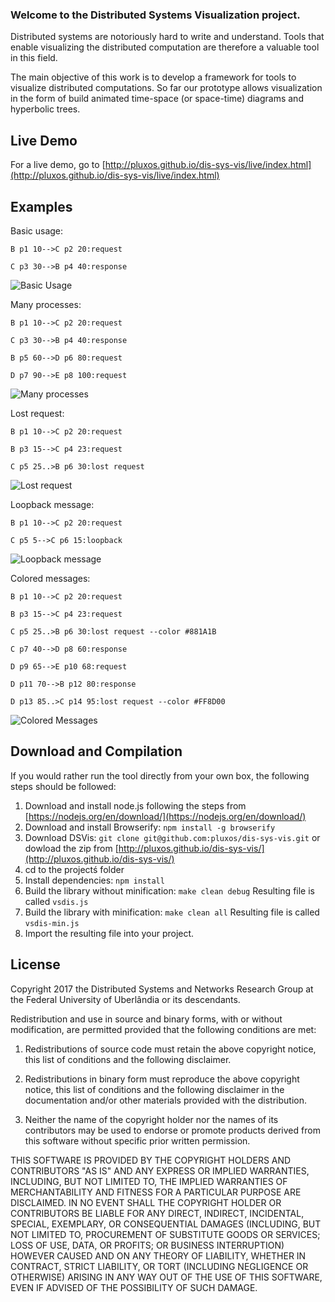 ### Welcome to the Distributed Systems Visualization project.
Distributed systems are notoriously hard to write and understand. Tools that enable visualizing the distributed computation are therefore a valuable tool in this field.

The main objective of this work is to develop a framework for tools to visualize distributed computations. So far our prototype allows visualization in the form of build animated time-space (or space-time) diagrams and hyperbolic trees.

## Live Demo
For a live demo, go to [http://pluxos.github.io/dis-sys-vis/live/index.html](http://pluxos.github.io/dis-sys-vis/live/index.html)

## Examples

Basic usage:

`B p1 10-->C p2 20:request`

`C p3 30-->B p4 40:response`

<img src="https://cloud.githubusercontent.com/assets/1865566/24639697/e93eed94-18c7-11e7-97f8-7fa1b7574777.png" alt="Basic Usage" />

Many processes:

`B p1 10-->C p2 20:request`

`C p3 30-->B p4 40:response`

`B p5 60-->D p6 80:request`

`D p7 90-->E p8 100:request`

<img src="https://cloud.githubusercontent.com/assets/1865566/24639832/d85c7144-18c8-11e7-85ed-e6974fa70523.png" alt="Many processes" />

Lost request:

`B p1 10-->C p2 20:request`

`B p3 15-->C p4 23:request`

`C p5 25..>B p6 30:lost request`

<img src="https://cloud.githubusercontent.com/assets/1865566/24639885/3960cd3c-18c9-11e7-8555-b08dc0976062.png" alt="Lost request" />

Loopback message:

`B p1 10-->C p2 20:request`

`C p5 5-->C p6 15:loopback`

<img src="https://cloud.githubusercontent.com/assets/1865566/24639941/a334d4ba-18c9-11e7-9ac9-c9b08e0a3956.png" alt="Loopback message" />

Colored messages:

`B p1 10-->C p2 20:request`

`B p3 15-->C p4 23:request`

`C p5 25..>B p6 30:lost request --color #881A1B`

`C p7 40-->D p8 60:response`

`D p9 65-->E p10 68:request `

`D p11 70-->B p12 80:response`

`D p13 85..>C p14 95:lost request --color #FF8D00`

<img src="https://cloud.githubusercontent.com/assets/1865566/24640056/4fdc6c14-18ca-11e7-9d45-9960ef7b2334.png" alt="Colored Messages" />

## Download and Compilation
If you would rather run the tool directly from your own box, the following steps should be followed:

1. Download and install node.js following the steps from [https://nodejs.org/en/download/](https://nodejs.org/en/download/)
2. Download and install Browserify: `npm install -g browserify`
3. Download DSVis: `git clone git@github.com:pluxos/dis-sys-vis.git` or dowload the zip from [http://pluxos.github.io/dis-sys-vis/](http://pluxos.github.io/dis-sys-vis/)
4. cd to the projectś folder
5. Install dependencies: `npm install`
6. Build the library without minification: `make clean debug` Resulting file is called `vsdis.js`
7. Build the library with minification: `make clean all` Resulting file is called `vsdis-min.js`
7. Import the resulting file into your project.


## License
Copyright 2017 the Distributed Systems and Networks Research Group at the Federal University of Uberlândia or its descendants.

Redistribution and use in source and binary forms, with or without modification, are permitted provided that the following conditions are met:

1. Redistributions of source code must retain the above copyright notice, this list of conditions and the following disclaimer.

2. Redistributions in binary form must reproduce the above copyright notice, this list of conditions and the following disclaimer in the documentation and/or other materials provided with the distribution.

3. Neither the name of the copyright holder nor the names of its contributors may be used to endorse or promote products derived from this software without specific prior written permission.

THIS SOFTWARE IS PROVIDED BY THE COPYRIGHT HOLDERS AND CONTRIBUTORS "AS IS" AND ANY EXPRESS OR IMPLIED WARRANTIES, INCLUDING, BUT NOT LIMITED TO, THE IMPLIED WARRANTIES OF MERCHANTABILITY AND FITNESS FOR A PARTICULAR PURPOSE ARE DISCLAIMED. IN NO EVENT SHALL THE COPYRIGHT HOLDER OR CONTRIBUTORS BE LIABLE FOR ANY DIRECT, INDIRECT, INCIDENTAL, SPECIAL, EXEMPLARY, OR CONSEQUENTIAL DAMAGES (INCLUDING, BUT NOT LIMITED TO, PROCUREMENT OF SUBSTITUTE GOODS OR SERVICES; LOSS OF USE, DATA, OR PROFITS; OR BUSINESS INTERRUPTION) HOWEVER CAUSED AND ON ANY THEORY OF LIABILITY, WHETHER IN CONTRACT, STRICT LIABILITY, OR TORT (INCLUDING NEGLIGENCE OR OTHERWISE) ARISING IN ANY WAY OUT OF THE USE OF THIS SOFTWARE, EVEN IF ADVISED OF THE POSSIBILITY OF SUCH DAMAGE.
